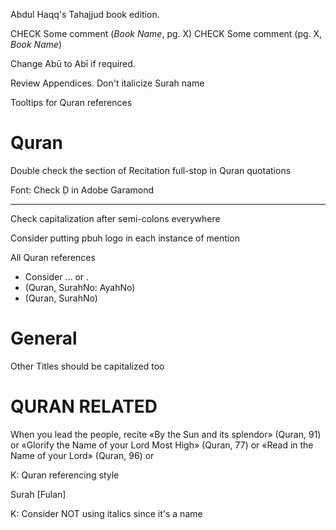 Abdul Haqq's Tahajjud book edition.

<!-- TODO Next Edition -->

CHECK Some comment (_Book Name_, pg. X)
CHECK Some comment (pg. X, _Book Name_)

Change Abū to Abī if required.

Review Appendices.
Don't italicize Surah name

Tooltips for Quran references

# Quran

Double check the section of Recitation
full-stop in Quran quotations

Font: Check Ḍ in Adobe Garamond

---

Check capitalization after semi-colons everywhere

Consider putting pbuh logo in each instance of mention

All Quran references
- Consider ... or .
- (Quran, SurahNo: AyahNo)
- (Quran, SurahNo)

<!-- End of Next Edition -->

# General

Other Titles should be capitalized too

# QURAN RELATED

When you lead the people, recite «By the Sun and its splendor» (Quran, 91) or «Glorify the Name of your Lord Most High» (Quran, 77) or «Read in the Name of your Lord» (Quran, 96) or

K: Quran referencing style

Surah [Fulan]

K: Consider NOT using italics since it's a name